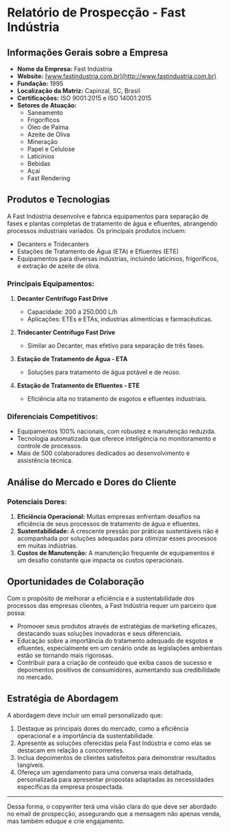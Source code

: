 # Relatório de Prospecção - Fast Indústria

## Informações Gerais sobre a Empresa
- **Nome da Empresa:** Fast Indústria
- **Website:** [www.fastindustria.com.br](http://www.fastindustria.com.br)
- **Fundação:** 1995
- **Localização da Matriz:** Capinzal, SC, Brasil
- **Certificações:** ISO 9001:2015 e ISO 14001:2015
- **Setores de Atuação:**
  - Saneamento
  - Frigoríficos
  - Óleo de Palma
  - Azeite de Oliva
  - Mineração
  - Papel e Celulose
  - Laticínios
  - Bebidas
  - Açaí
  - Fast Rendering

## Produtos e Tecnologias
A Fast Indústria desenvolve e fabrica equipamentos para separação de fases e plantas completas de tratamento de água e efluentes, abrangendo processos industriais variados. Os principais produtos incluem:

- Decanters e Tridecanters
- Estações de Tratamento de Água (ETA) e Efluentes (ETE)
- Equipamentos para diversas indústrias, incluindo laticínios, frigoríficos, e extração de azeite de oliva.

### Principais Equipamentos:
1. **Decanter Centrífugo Fast Drive**
   - Capacidade: 200 a 250.000 L/h
   - Aplicações: ETEs e ETAs, industrias alimentícias e farmacêuticas.

2. **Tridecanter Centrífugo Fast Drive**
   - Similar ao Decanter, mas efetivo para separação de três fases.
   
3. **Estação de Tratamento de Água - ETA**
   - Soluções para tratamento de água potável e de reúso.
   
4. **Estação de Tratamento de Efluentes - ETE**
   - Eficiência alta no tratamento de esgotos e efluentes industriais.
   
### Diferenciais Competitivos:
- Equipamentos 100% nacionais, com robustez e manutenção reduzida.
- Tecnologia automatizada que oferece inteligência no monitoramento e controle de processos.
- Mais de 500 colaboradores dedicados ao desenvolvimento e assistência técnica.

## Análise do Mercado e Dores do Cliente
### Potenciais Dores:
1. **Eficiência Operacional:** Muitas empresas enfrentam desafios na eficiência de seus processos de tratamento de água e efluentes.
2. **Sustentabilidade:** A crescente pressão por práticas sustentáveis não é acompanhada por soluções adequadas para otimizar esses processos em muitas indústrias.
3. **Custos de Manutenção:** A manutenção frequente de equipamentos é um desafio constante que impacta os custos operacionais.

## Oportunidades de Colaboração
Com o propósito de melhorar a eficiência e a sustentabilidade dos processos das empresas clientes, a Fast Indústria requer um parceiro que possa:

- Promover seus produtos através de estratégias de marketing eficazes, destacando suas soluções inovadoras e seus diferenciais.
- Educação sobre a importância do tratamento adequado de esgotos e efluentes, especialmente em um cenário onde as legislações ambientais estão se tornando mais rigorosas.
- Contribuir para a criação de conteúdo que exiba casos de sucesso e depoimentos positivos de consumidores, aumentando sua credibilidade no mercado.

## Estratégia de Abordagem
A abordagem deve incluir um email personalizado que:

1. Destaque as principais dores do mercado, como a eficiência operacional e a importância da sustentabilidade.
2. Apresente as soluções oferecidas pela Fast Indústria e como elas se destacam em relação a concorrentes.
3. Inclua depoimentos de clientes satisfeitos para demonstrar resultados tangíveis.
4. Ofereça um agendamento para uma conversa mais detalhada, personalizada para apresentar propostas adaptadas às necessidades específicas da empresa prospectada.

---

Dessa forma, o copywriter terá uma visão clara do que deve ser abordado no email de prospecção, assegurando que a mensagem não apenas venda, mas também eduque e crie engajamento.